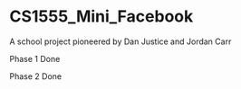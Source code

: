 # CS1555_Mini_Facebook
A school project pioneered by Dan Justice and Jordan Carr

Phase 1 Done

Phase 2 Done